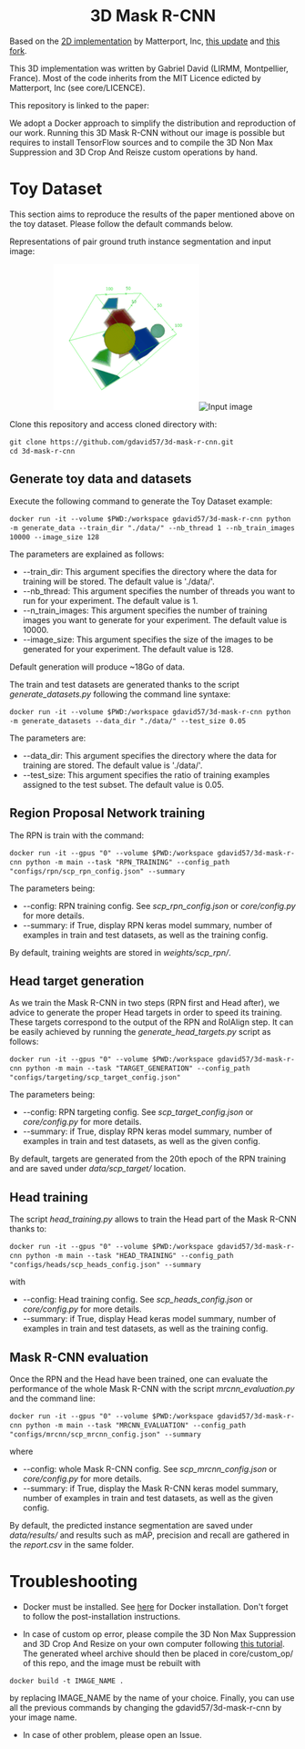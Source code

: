 <h1 align="center"> 3D Mask R-CNN </h1>

Based on the [2D implementation](https://github.com/matterport/Mask_RCNN) by Matterport, Inc, [this update](https://github.com/ahmedfgad/Mask-RCNN-TF2) and [this fork](https://github.com/matterport/Mask_RCNN/pull/1611/files).

This 3D implementation was written by Gabriel David (LIRMM, Montpellier, France). Most of the code inherits from the MIT Licence edicted by Matterport, Inc (see core/LICENCE).

This repository is linked to the paper:

We adopt a Docker approach to simplify the distribution and reproduction of our work. Running this 3D Mask R-CNN without our image is possible but requires to install TensorFlow sources and to compile the 3D Non Max Suppression and 3D Crop And Reisze custom operations by hand.

# Toy Dataset

This section aims to reproduce the results of the paper mentioned above on the toy dataset. Please follow the default commands below.

Representations of pair ground truth instance segmentation and input image:

<p align="center">
    <img src="example/segmentation.gif" alt="Instance segmentation"><img src="example/input_image.gif" alt="Input image">
</p>

Clone this repository and access cloned directory with:

```
git clone https://github.com/gdavid57/3d-mask-r-cnn.git
cd 3d-mask-r-cnn
```

## Generate toy data and datasets

Execute the following command to generate the Toy Dataset example:

```
docker run -it --volume $PWD:/workspace gdavid57/3d-mask-r-cnn python -m generate_data --train_dir "./data/" --nb_thread 1 --nb_train_images 10000 --image_size 128
```

The parameters are explained as follows:

+ --train_dir: This argument specifies the directory where the data for training will be stored. The default value is './data/'.
+ --nb_thread: This argument specifies the number of threads you want to run for your experiment. The default value is 1.
+ --n_train_images: This argument specifies the number of training images you want to generate for your experiment. The default value is 10000.
+ --image_size: This argument specifies the size of the images to be generated for your experiment. The default value is 128.

Default generation will produce ~18Go of data.

The train and test datasets are generated thanks to the script *generate_datasets.py* following the command line syntaxe:

```
docker run -it --volume $PWD:/workspace gdavid57/3d-mask-r-cnn python -m generate_datasets --data_dir "./data/" --test_size 0.05
```

The parameters are:

+ --data_dir: This argument specifies the directory where the data for training are stored. The default value is './data/'.
+ --test_size: This argument specifies the ratio of training examples assigned to the test subset. The default value is 0.05.

## Region Proposal Network training

The RPN is train with the command:

```
docker run -it --gpus "0" --volume $PWD:/workspace gdavid57/3d-mask-r-cnn python -m main --task "RPN_TRAINING" --config_path "configs/rpn/scp_rpn_config.json" --summary
```

The parameters being:

+ --config: RPN training config. See *scp_rpn_config.json* or *core/config.py* for more details.
+ --summary: if True, display RPN keras model summary, number of examples in train and test datasets, as well as the training config.

By default, training weights are stored in *weights/scp_rpn/*.

## Head target generation

As we train the Mask R-CNN in two steps (RPN first and Head after), we advice to generate the proper Head targets in order to speed its training. These targets correspond to the output of the RPN and RoIAlign step. It can be easily achieved by running the *generate_head_targets.py* script as follows:

```
docker run -it --gpus "0" --volume $PWD:/workspace gdavid57/3d-mask-r-cnn python -m main --task "TARGET_GENERATION" --config_path "configs/targeting/scp_target_config.json"
```

The parameters being:

+ --config: RPN targeting config. See *scp_target_config.json* or *core/config.py* for more details.
+ --summary: if True, display RPN keras model summary, number of examples in train and test datasets, as well as the given config.

By default, targets are generated from the 20th epoch of the RPN training and are saved under *data/scp_target/* location.

## Head training

The script *head_training.py* allows to train the Head part of the Mask R-CNN thanks to:
```
docker run -it --gpus "0" --volume $PWD:/workspace gdavid57/3d-mask-r-cnn python -m main --task "HEAD_TRAINING" --config_path "configs/heads/scp_heads_config.json" --summary
```

with

+ --config: Head training config. See *scp_heads_config.json* or *core/config.py* for more details.
+ --summary: if True, display Head keras model summary, number of examples in train and test datasets, as well as the training config.

## Mask R-CNN evaluation

Once the RPN and the Head have been trained, one can evaluate the performance of the whole Mask R-CNN with the script *mrcnn_evaluation.py* and the command line:

```
docker run -it --gpus "0" --volume $PWD:/workspace gdavid57/3d-mask-r-cnn python -m main --task "MRCNN_EVALUATION" --config_path "configs/mrcnn/scp_mrcnn_config.json" --summary
```

where

+ --config: whole Mask R-CNN config. See *scp_mrcnn_config.json* or *core/config.py* for more details.
+ --summary: if True, display the Mask R-CNN keras model summary, number of examples in train and test datasets, as well as the given config.

By default, the predicted instance segmentation are saved under *data/results/* and results such as mAP, precision and recall are gathered in the *report.csv* in the same folder.


<!-- ## Appendix 1: Compare prediction and ground truth instance segmentation



## Appendix 2: Mask R-CNN training

The whole Mask R-CNN is trainable as an end-to-end network with the Python script:

```
python mrcnn_training.py --config_path "configs/mrcnn/scp_mrcnn_config.json" --gpus "0" --summary True
```

where

+ --config: whole Mask R-CNN config. See *scp_mrcnn_config.json* or *core/config.py* for more details.
+ --gpus: GPUs to use for training. "0" or "1" to use only one gpu, "0,1" for two gpus for instance.
+ --summary: if True, display the Mask R-CNN keras model summary, number of examples in train and test datasets, as well as the training config.

## Appendix 3: Mask R-CNN prediction

The whole Mask R-CNN is trainable as an end-to-end network with the Python script:

```
python mrcnn_training.py --config_path "configs/mrcnn/scp_mrcnn_config.json" --gpus "0" --summary True
```

where

+ --config: whole Mask R-CNN config. See *scp_mrcnn_config.json* or *core/config.py* for more details.
+ --gpus: GPUs to use for training. "0" or "1" to use only one gpu, "0,1" for two gpus for instance.
+ --summary: if True, display the Mask R-CNN keras model summary, number of examples in train and test datasets, as well as the training config. -->


# Troubleshooting

+ Docker must be installed. See [here](https://docs.docker.com/engine/install/) for Docker installation. Don't forget to follow the post-installation instructions.

+ In case of custom op error, please compile the 3D Non Max Suppression and 3D Crop And Resize on your own computer following [this tutorial](https://github.com/gdavid57/3d-nms-car-custom-op). The generated wheel archive should then be placed in core/custom_op/ of this repo, and the image must be rebuilt with

```
docker build -t IMAGE_NAME .
```

by replacing IMAGE_NAME by the name of your choice. Finally, you can use all the previous commands by changing the gdavid57/3d-mask-r-cnn by your image name.

+ In case of other problem, please open an Issue.
